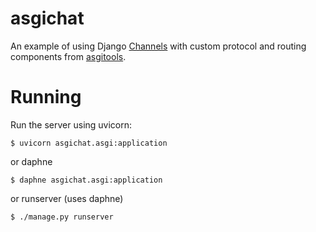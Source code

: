 # asgichat

An example of using Django [Channels] with custom protocol and routing components from [asgitools]. 


# Running

Run the server using uvicorn:

```shell
$ uvicorn asgichat.asgi:application
```

or daphne

```shell
$ daphne asgichat.asgi:application
```

or runserver (uses daphne)

```shell
$ ./manage.py runserver
```

[Channels]: https://github.com/django/channels/
[asgitools]: https://github.com/erm/asgitools

